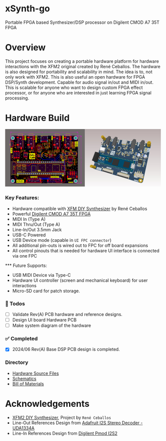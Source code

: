 # xSynth-go
Portable FPGA based Synthesizer/DSP processor on Digilent CMOD A7 35T FPGA

# Overview
This project focuses on creating a portable hardware platform for hardware interactions with the XFM2 original created by René Ceballos. The hardware is also designed for portability and scalability in mind. The idea is to, not only
work with XFM2. This is also useful an open hardware for FPGA DSP/Synth development. Capable for audio signal in/out and MIDI in/out. This is scalable for anyone who want to design custom FPGA effect processor, or for anyone who are interested in just learning FPGA signal processing.

# Hardware Build
![](images/XFM2-REVA-Baseboard-Snapshot.jpg)  

### Key Features:
- Hardware compatible with [XFM DIY Synthesizer](https://www.futur3soundz.com/xfm2/) by René Ceballos
- Powerful [Digilent CMOD A7 35T FPGA](https://digilent.com/shop/cmod-a7-35t-breadboardable-artix-7-fpga-module/)
- MIDI In (Type A)
- MIDI Thru/Out (Type A)
- Line-In/Out 3.5mm Jack
- USB-C Powered
- USB Device mode (capable in `UI FPC connector`)
- All additional pin-outs is wired out to FPC for off board expansions 
- All control pinouts that is needed for hardware UI interface is connected via one FPC

*** Future Supports:
- USB MIDI Device via Type-C
- Hardware UI controller (screen and mechanical keyboard) for user interactions
- Micro-SD card for patch storage.

### 📝 Todos 
- [ ] Validate Rev(A) PCB hardware and reference designs.
- [ ] Design UI board Hardware PCB
- [ ] Make system diagram of the hardware
### ✅ Completed 
- [x] 2024/06 Rev(A) Base DSP PCB design is completed.
 
### Directory
- [Hardware Source Files](hardware/XFM2-Baseboard-RevA_2024_06_01/)
- [Schematics](hardware\XFM2-Baseboard-RevA_2024_06_01/XFM2-Baseboard_RevA_2024_06_01/XFM2-BASE-BOARD_SCH.pdf)
- [Bill of Materials](hardware\XFM2-Baseboard-RevA_2024_06_01/XFM2-Baseboard_RevA_2024_06_01/XFM2-BASE-BOARD-BOM.xls)

# Acknowledgements  
- [XFM2 DIY Synthesizer](https://www.futur3soundz.com/xfm2/), Project by `René Ceballos`
- Line-Out References Design from [Adafruit I2S Stereo Decoder - UDA1334A](https://www.adafruit.com/product/3678)
- Line-In References Design from [Digilent Pmod I2S2](https://digilent.com/reference/pmod/pmodi2s2/reference-manual)
